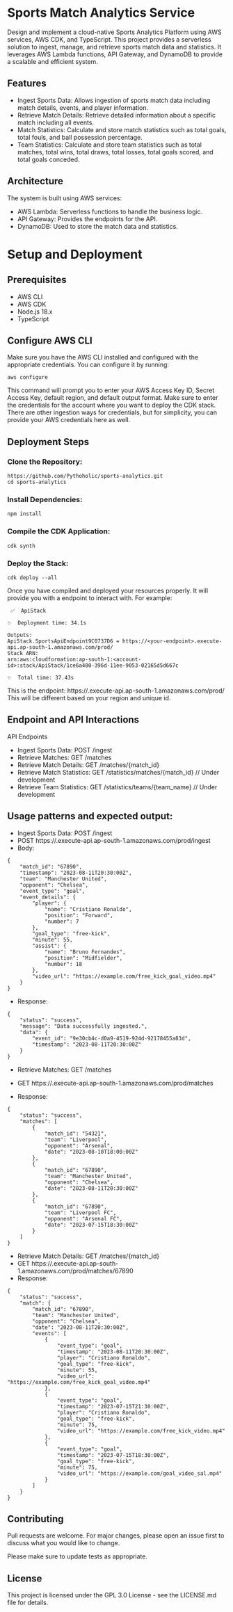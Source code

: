 # Sports Match Analytics Service

Design and implement a cloud-native Sports Analytics Platform using AWS services, AWS CDK, and TypeScript. This project provides a serverless solution to ingest, manage, and retrieve sports match data and statistics. It leverages AWS Lambda functions, API Gateway, and DynamoDB to provide a scalable and efficient system.

## Features
- Ingest Sports Data: Allows ingestion of sports match data including match details, events, and player information.
- Retrieve Match Details: Retrieve detailed information about a specific match including all events.
- Match Statistics: Calculate and store match statistics such as total goals, total fouls, and ball possession percentage.
- Team Statistics: Calculate and store team statistics such as total matches, total wins, total draws, total losses, total goals scored, and total goals conceded.

## Architecture
The system is built using AWS services:

- AWS Lambda: Serverless functions to handle the business logic.
- API Gateway: Provides the endpoints for the API.
- DynamoDB: Used to store the match data and statistics.

# Setup and Deployment
## Prerequisites
- AWS CLI
- AWS CDK
- Node.js 18.x
- TypeScript

## Configure AWS CLI
Make sure you have the AWS CLI installed and configured with the appropriate credentials. You can configure it by running:
```
aws configure
```
This command will prompt you to enter your AWS Access Key ID, Secret Access Key, default region, and default output format. Make sure to enter the credentials for the account where you want to deploy the CDK stack.
There are other ingestion ways for credentials, but for simplicity, you can provide your AWS credentials here as well.

## Deployment Steps

### Clone the Repository:
```
https://github.com/Pythoholic/sports-analytics.git
cd sports-analytics
```
### Install Dependencies:
```
npm install
```
### Compile the CDK Application:
```
cdk synth
```
### Deploy the Stack:
```
cdk deploy --all
```

Once you have compiled and deployed your resources properly. It will provide you with a endpoint to interact with.
For example: 
```
 ✅  ApiStack

✨  Deployment time: 34.1s

Outputs:
ApiStack.SportsApiEndpoint9C0737D6 = https://<your-endpoint>.execute-api.ap-south-1.amazonaws.com/prod/
Stack ARN:
arn:aws:cloudformation:ap-south-1:<account-id>:stack/ApiStack/1ce6a480-396d-11ee-9053-02165d5d667c

✨  Total time: 37.43s
```

This is the endpoint: https://<your-endpoint>.execute-api.ap-south-1.amazonaws.com/prod/
This will be different based on your region and unique id.

## Endpoint and API Interactions
API Endpoints
- Ingest Sports Data: POST /ingest
- Retrieve Matches: GET /matches
- Retrieve Match Details: GET /matches/{match_id}
- Retrieve Match Statistics: GET /statistics/matches/{match_id} // Under development
- Retrieve Team Statistics: GET /statistics/teams/{team_name} // Under development

## Usage patterns and expected output:

- Ingest Sports Data: POST /ingest
- POST https://<your-endpoint>.execute-api.ap-south-1.amazonaws.com/prod/ingest
- Body:
```
{
	"match_id": "67890",
	"timestamp": "2023-08-11T20:30:00Z",
	"team": "Manchester United",
	"opponent": "Chelsea",
	"event_type": "goal",
	"event_details": {
		"player": {
			"name": "Cristiano Ronaldo",
			"position": "Forward",
			"number": 7
		},
		"goal_type": "free-kick",
		"minute": 55,
		"assist": {
			"name": "Bruno Fernandes",
			"position": "Midfielder",
			"number": 18
		},
		"video_url": "https://example.com/free_kick_goal_video.mp4"
	}
}
```
- Response:
```
{
	"status": "success",
	"message": "Data successfully ingested.",
	"data": {
		"event_id": "9e30cb4c-d0a9-4519-924d-92178455a83d",
		"timestamp": "2023-08-11T20:30:00Z"
	}
}
```

- Retrieve Matches: GET /matches

- GET https://<your-endpoint>.execute-api.ap-south-1.amazonaws.com/prod/matches
- Response:
```
{
	"status": "success",
	"matches": [
		{
			"match_id": "54321",
			"team": "Liverpool",
			"opponent": "Arsenal",
			"date": "2023-08-10T18:00:00Z"
		},
		{
			"match_id": "67890",
			"team": "Manchester United",
			"opponent": "Chelsea",
			"date": "2023-08-11T20:30:00Z"
		},
		{
			"match_id": "67890",
			"team": "Liverpool FC",
			"opponent": "Arsenal FC",
			"date": "2023-07-15T18:30:00Z"
		}
	]
}
```
- Retrieve Match Details: GET /matches/{match_id}
- GET https://<your-endpoint>.execute-api.ap-south-1.amazonaws.com/prod/matches/67890
- Response:
```
{
	"status": "success",
	"match": {
		"match_id": "67890",
		"team": "Manchester United",
		"opponent": "Chelsea",
		"date": "2023-08-11T20:30:00Z",
		"events": [
			{
				"event_type": "goal",
				"timestamp": "2023-08-11T20:30:00Z",
				"player": "Cristiano Ronaldo",
				"goal_type": "free-kick",
				"minute": 55,
				"video_url": "https://example.com/free_kick_goal_video.mp4"
			},
			{
				"event_type": "goal",
				"timestamp": "2023-07-15T21:30:00Z",
				"player": "Cristiano Ronaldo",
				"goal_type": "free-kick",
				"minute": 75,
				"video_url": "https://example.com/free_kick_video.mp4"
			},
			{
				"event_type": "goal",
				"timestamp": "2023-07-15T18:30:00Z",
				"goal_type": "free-kick",
				"minute": 75,
				"video_url": "https://example.com/goal_video_sal.mp4"
			}
		]
	}
}
```


## Contributing

Pull requests are welcome. For major changes, please open an issue first
to discuss what you would like to change.

Please make sure to update tests as appropriate.

## License
This project is licensed under the GPL 3.0 License - see the LICENSE.md file for details.
